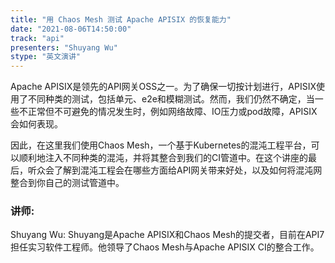 ```yaml
---
title: "用 Chaos Mesh 测试 Apache APISIX 的恢复能力"
date: "2021-08-06T14:50:00" 
track: "api"
presenters: "Shuyang Wu"
stype: "英文演讲"
---
```

Apache APISIX是领先的API网关OSS之一。为了确保一切按计划进行，APISIX使用了不同种类的测试，包括单元、e2e和模糊测试。然而，我们仍然不确定，当一些不正常但不可避免的情况发生时，例如网络故障、IO压力或pod故障，APISIX会如何表现。
 

 因此，在这里我们使用Chaos Mesh，一个基于Kubernetes的混沌工程平台，可以顺利地注入不同种类的混沌，并将其整合到我们的CI管道中。在这个讲座的最后，听众会了解到混沌工程会在哪些方面给API网关带来好处，以及如何将混沌网整合到你自己的测试管道中。
 ### 讲师: 
 Shuyang Wu: Shuyang是Apache APISIX和Chaos Mesh的提交者，目前在API7担任实习软件工程师。他领导了Chaos Mesh与Apache APISIX CI的整合工作。
